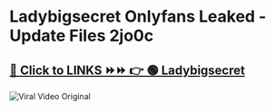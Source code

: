 
 # Ladybigsecret Onlyfans Leaked - Update Files 2jo0c

## <h2><a href="https://clipsfans.com/Ladybigsecret&ref=git">🔗 Click to LINKS ⏩⏩ 👉 🟢 Ladybigsecret </a></h2>

<a href="https://clipsfans.com/Ladybigsecret&ref=git" rel="nofollow" data-target="animated-image.originalLink"><img src="https://i.ibb.co.com/xMMVF88/686577567.gif" alt="Viral Video Original" style="max-width: 100%; display: inline-block;" data-target="animated-image.originalImage"></a>


